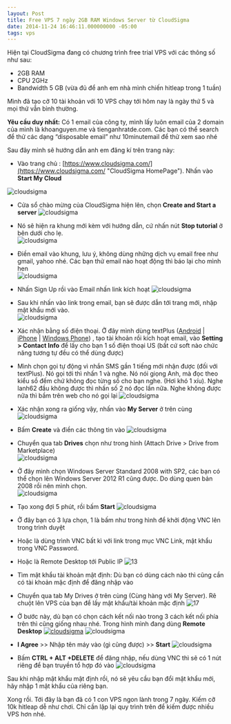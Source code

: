 ```yaml
---
layout: Post
title: Free VPS 7 ngày 2GB RAM Windows Server từ CloudSigma
date: 2014-11-24 16:46:11.000000000 -05:00
tags: vps
---
```


Hiện tại CloudSigma đang có chương trình free trial VPS với các thông số như sau:

- 2GB RAM
- CPU 2GHz
- Bandwidth 5 GB (vừa đủ để anh em nhà mình chiến hitleap trong 1 tuần)

Mình đã tạo cỡ 10 tài khoản với 10 VPS chạy tới hôm nay là ngày thứ 5 và mọi thứ vẫn bình thường.

**Yêu cầu duy nhất:** Có 1 email của công ty, mình lấy luôn email của 2 domain của mình là khoanguyen.me và tienganhratde.com. Các bạn có thể search để thử các dạng “disposable email” như 10minutemail để thử xem sao nhé

Sau đây mình sẽ hướng dẫn anh em đăng kí trên trang này:

- Vào trang chủ : [https://www.cloudsigma.com/](https://www.cloudsigma.com/ "CloudSigma HomePage"). Nhấn vào **Start My Cloud**

![cloudsigma](http://res.cloudinary.com/khoanguyen/image/upload/v1420479682/1_fmxsy8.jpg)

- Cửa sổ chào mừng của CloudSigma hiện lên, chọn **Create and Start a server**
![cloudsigma](/images/2015/01/cloudsigma.jpg)

- Nó sẽ hiện ra khung mới kèm với hướng dẫn, cứ nhấn nút **Stop tutorial** ở bên dưới cho lẹ.  
![cloudsigma](/images/2015/01/cloudsigma2.jpg)

- Điền email vào khung, lưu ý, không dùng những dịch vụ email free như gmail, yahoo nhé. Các bạn thử email nào hoạt động thì báo lại cho mình hen  
![cloudsigma](/images/2015/01/cloudsigma4.jpg)

- Nhấn Sign Up rồi vào Email nhấn link kích hoạt
![cloudsigma](/images/2015/01/cloudsigma5.jpg)

- Sau khi nhấn vào link trong email, bạn sẽ được dẫn tới trang mới, nhập mật khẩu mới vào.  
![cloudsigma](/images/2015/01/cloudsigma6.jpg)

- Xác nhận bằng số điện thoại. Ở đây mình dùng textPlus ([Android](http://www.oni.vn/9hERb) | [iPhone](http://www.oni.vn/G2gK2) | [Windows Phone](http://www.oni.vn/xZw0S)) ,
tạo tài khoản rồi kích hoạt email, vào **Setting > Contact Info** để lấy cho bạn 1 số điện thoại US (bất cứ soft nào chức năng tương tự đều có thể dùng được)

- Mình chọn gọi tự động vì nhắn SMS gần 1 tiếng mới nhận được (đối với textPlus). Nó gọi tới thì nhấn 1 và nghe. Nó nói giọng Anh, mà đọc theo kiểu sồ đếm chứ không đọc từng số cho bạn nghe. (Hơi khó 1 xíu). Nghe lanh62 đầu không được thì nhấn số 2 nó đọc lần nữa. Nghe không được nữa thì bầm trên web cho nó gọi lại
![cloudsigma](/images/2015/01/cloudsigma7.jpg)

- Xác nhận xong ra giống vậy, nhấn vào **My Server** ở trên cùng
![cloudsigma](http://res.cloudinary.com/khoanguyen/image/upload/v1420479551/8_m2tcyj.jpg)

- Bấm **Create** và điền các thông tin vào
![cloudsigma](/images/2015/01/cloudsigma10.jpg)

- Chuyển qua tab **Drives** chọn như trong hình (Attach Drive > Drive from Marketplace)  
![cloudsigma](/images/2015/01/cloudsigma11.jpg)

- Ở đây mình chọn Windows Server Standard 2008 with SP2, các bạn có thể chọn lên Windows Server 2012 R1 cũng được. Do dùng quen bản 2008 rồi nên mình chọn.  
![cloudsigma](/images/2015/01/cloudsigma12.jpg)

- Tạo xong đợi 5 phút, rồi bấm **Start**
![cloudsigma](/images/2015/01/cloudsigma13.jpg)

- Ở đây bạn có 3 lựa chọn, 1 là bấm như trong hình để khởi động VNC lên trong trình duyệt

- Hoặc là dùng trình VNC bất kì với link trong mục VNC Link, mật khẩu trong VNC Password.

- Hoặc là Remote Desktop tới Public IP
![13](/images/2015/01/131_cr07m9.jpg)

- Tìm mật khẩu tài khoản mật định: Dù bạn có dùng cách nào thì cũng cần có tài khoản mặc định để đăng nhập vào

- Chuyển qua tab My Drives ở trên cùng (Cùng hàng với My Server). Rê chuột lên VPS của bạn để lấy mật khẩu/tài khoản mặc định
![17](/images/2015/01/171_uj8tkb.jpg)

- Ở bước này, dù bạn có chọn cách kết nối nào trong 3 cách kết nối phía trên thì cũng giống nhau nhé. Trong hình mình đang dùng **Remote Desktop**
[![cloudsigma](/images/2015/01/14_cg0qej.jpg)](/images/2015/01/14_cg0qej.jpg)
![cloudsigma](/images/2015/01/15_m12czg.jpg)

- **I Agree** >> Nhập tên máy vào (gì cũng được) >> **Start**
![cloudsigma](http://res.cloudinary.com/khoanguyen/image/upload/v1420479397/16_u89fzz.jpg)

- Bấm **CTRL + ALT +DELETE** để đăng nhập, nếu dùng VNC thì sẽ có 1 nút riêng để bạn truyền tổ hợp đó vào
![cloudsigma](/images/2015/01/cloudsigma9.jpg)

Sau khi nhập mật khẩu mật định rồi, nó sẽ yêu cầu bạn đổi mật khẩu mới, hãy nhập 1 mật khẩu của riêng bạn.

Xong rồi. Tới đây là bạn đã có 1 con VPS ngon lành trong 7 ngày. Kiếm cỡ 10k hitleap dễ như chơi. Chỉ cần lập lại quy trình trên để kiếm được nhiều VPS hơn nhé.
